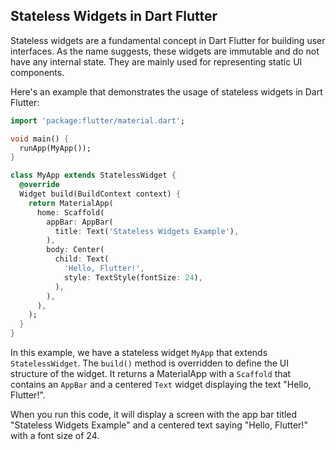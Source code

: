 ## Stateless Widgets in Dart Flutter

Stateless widgets are a fundamental concept in Dart Flutter for building user interfaces. As the name suggests, these widgets are immutable and do not have any internal state. They are mainly used for representing static UI components.

Here's an example that demonstrates the usage of stateless widgets in Dart Flutter:

```dart
import 'package:flutter/material.dart';

void main() {
  runApp(MyApp());
}

class MyApp extends StatelessWidget {
  @override
  Widget build(BuildContext context) {
    return MaterialApp(
      home: Scaffold(
        appBar: AppBar(
          title: Text('Stateless Widgets Example'),
        ),
        body: Center(
          child: Text(
            'Hello, Flutter!',
            style: TextStyle(fontSize: 24),
          ),
        ),
      ),
    );
  }
}
```
In this example, we have a stateless widget `MyApp` that extends `StatelessWidget`. The `build()` method is overridden to define the UI structure of the widget. It returns a MaterialApp with a `Scaffold` that contains an `AppBar` and a centered `Text` widget displaying the text "Hello, Flutter!".

When you run this code, it will display a screen with the app bar titled "Stateless Widgets Example" and a centered text saying "Hello, Flutter!" with a font size of 24.





